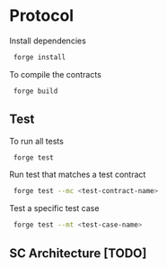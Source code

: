 # Protocol

Install dependencies

```bash
 forge install
```

To compile the contracts

```bash
 forge build
```

## Test

To run all tests

```bash
 forge test
```

Run test that matches a test contract

```bash
 forge test --mc <test-contract-name>
```

Test a specific test case

```bash
 forge test --mt <test-case-name>
```

## SC Architecture [TODO]

